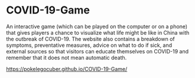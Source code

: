 # COVID-19-Game

An interactive game (which can be played on the computer or on a phone) that gives players a chance to visualize what life might be like in China with the outbreak of COVID-19. The website also contains a breakdown of symptoms, preventative measures, advice on what to do if sick, and external sources so that visitors can educate themselves on COVID-19 and remember that it does not mean automatic death.

https://pokelegocuber.github.io/COVID-19-Game/
